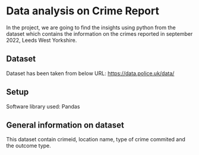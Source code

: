 # Data analysis on Crime Report
In the project, we are going to find the insights using python from the dataset which contains the information on the crimes reported in september 2022, Leeds West Yorkshire.

## Dataset
Dataset has been taken from below URL:
https://data.police.uk/data/

## Setup
Software library used: Pandas

## General information on dataset
This dataset contain crimeid, location name, type of crime commited and the outcome type.

